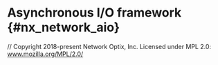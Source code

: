 # Asynchronous I/O framework {#nx_network_aio}

// Copyright 2018-present Network Optix, Inc. Licensed under MPL 2.0: www.mozilla.org/MPL/2.0/
